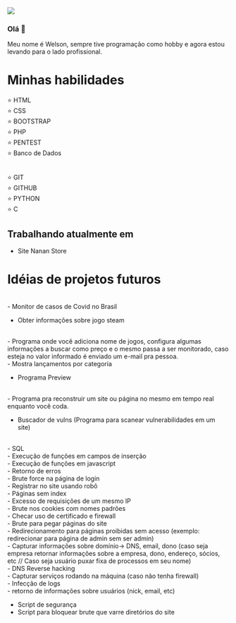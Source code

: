 <img src="https://github-readme-stats.vercel.app/api?username=xawslegior&show_icons=true&theme=radical&title_color=8E2DE2&text_color=fff&icon_color=8E2DE2">

### Olá 👋

Meu nome é Welson, sempre tive programação como hobby e agora estou levando para o lado profissional.

# Minhas habilidades
⭐️ HTML
<br>
⭐️ CSS
<br>
⭐️ BOOTSTRAP
<br>
⭐️ PHP
<br>
⭐️ PENTEST
<br>
⭐️ Banco de Dados
<br><br>

⭐️ GIT
<br>
⭐️ GITHUB
<br>
⭐️ PYTHON
<br>
⭐️ C

## Trabalhando atualmente em
- Site Nanan Store
 
# Idéias de projetos futuros
<br>
 - Monitor de casos de Covid no Brasil

 - Obter informações sobre jogo steam 
<br>
- Programa onde você adiciona nome de jogos, configura algumas informações a buscar como preço e o mesmo passa a ser monitorado, caso esteja no valor informado é enviado um e-mail pra pessoa.
 <br>
- Mostra lançamentos por categoria
<br>

 - Programa Preview
<br>
 - Programa pra reconstruir um site ou página no mesmo em tempo real enquanto você coda.
<br>

 - Buscador de vulns (Programa para scanear vulnerabilidades em um site)
<br>
- SQL
<br>
- Execução de funções em campos de inserção
<br>
- Execução de funções em javascript
<br>
- Retorno de erros
<br>
- Brute force na página de login
<br>
- Registrar no site usando robô
<br>
- Páginas sem index
<br>
- Excesso de requisições de um mesmo IP
<br>
- Brute nos cookies com nomes padrões
<br>
- Checar uso de certificado e firewall
<br>
- Brute para pegar páginas do site
<br>
- Redirecionamento para páginas proibidas sem acesso (exemplo: redirecionar para página de admin sem ser admin)
<br>
- Capturar informações sobre domínio-> DNS, email, dono (caso seja empresa retornar informações sobre a empresa, dono, endereço, sócios, etc // Caso seja usuário puxar fixa de processos em seu nome)
<br>
- DNS Reverse hacking
<br>
- Capturar serviços rodando na máquina (caso não tenha firewall)
<br>
- Infecção de logs
<br>
- retorno de informações sobre usuários (nick, email, etc)
<br>

 - Script de segurança
- Script para bloquear brute que varre diretórios do site
<br>
